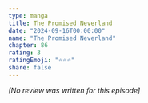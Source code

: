 ```yaml
---
type: manga
title: The Promised Neverland
date: "2024-09-16T00:00:00"
name: "The Promised Neverland"
chapter: 86
rating: 3
ratingEmoji: "⭐️⭐️⭐️"
share: false
---
```


_[No review was written for this episode]_